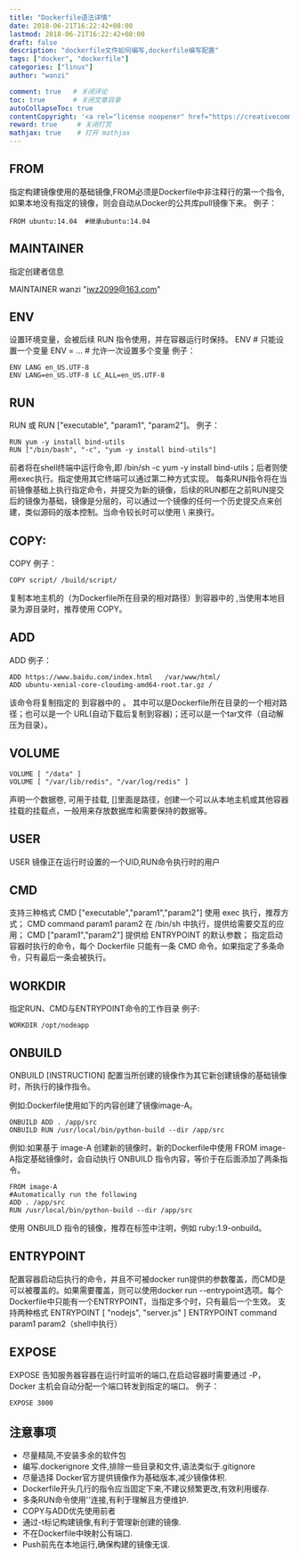 ```yaml
---
title: "Dockerfile语法详情"
date: 2018-06-21T16:22:42+08:00
lastmod: 2018-06-21T16:22:42+08:00
draft: false
description: "dockerfile文件如何编写,dockerfile编写配置"
tags: ["docker", "dockerfile"]
categories: ["linux"]
author: "wanzi"

comment: true   # 关闭评论
toc: true       # 关闭文章目录
autoCollapseToc: true
contentCopyright: '<a rel="license noopener" href="https://creativecommons.org/licenses/by-nc-nd/4.0/" target="_blank">CC BY-NC-ND 4.0</a>'
reward: true     # 关闭打赏
mathjax: true    # 打开 mathjax
---
```


## FROM
指定构建镜像使用的基础镜像,FROM必须是Dockerfile中非注释行的第一个指令,如果本地没有指定的镜像，则会自动从Docker的公共库pull镜像下来。
例子：
```
FROM ubuntu:14.04  #继承ubuntu:14.04
```
## MAINTAINER
指定创建者信息

MAINTAINER wanzi "iwz2099@163.com"

## ENV 
设置环境变量，会被后续 RUN 指令使用，并在容器运行时保持。
ENV <key> <value>       # 只能设置一个变量
ENV <key>=<value> ...   # 允许一次设置多个变量
例子：
```
ENV LANG en_US.UTF-8
ENV LANG=en_US.UTF-8 LC_ALL=en_US.UTF-8
```

## RUN
RUN <command> 或 RUN ["executable", "param1", "param2"]。
例子：
```
RUN yum -y install bind-utils
RUN ["/bin/bash", "-c", "yum -y install bind-utils"]
```

前者将在shell终端中运行命令,即 /bin/sh -c yum -y install bind-utils；后者则使用exec执行。指定使用其它终端可以通过第二种方式实现。
每条RUN指令将在当前镜像基础上执行指定命令，并提交为新的镜像，后续的RUN都在之前RUN提交后的镜像为基础，镜像是分层的，可以通过一个镜像的任何一个历史提交点来创建，类似源码的版本控制。当命令较长时可以使用 \ 来换行。

## COPY:
COPY <src> <dest>
例子：
```
COPY script/ /build/script/
```
复制本地主机的<src>（为Dockerfile所在目录的相对路径）到容器中的 <dest>,当使用本地目录为源目录时，推荐使用 COPY。

## ADD
ADD <src> <dest>
例子：
```
ADD https://www.baidu.com/index.html   /var/www/html/
ADD ubuntu-xenial-core-cloudimg-amd64-root.tar.gz /
```
该命令将复制指定的 <src> 到容器中的 <dest>。 其中<src>可以是Dockerfile所在目录的一个相对路径；也可以是一个 URL(自动下载后复制到容器)；还可以是一个tar文件（自动解压为目录）。

## VOLUME
```
VOLUME [ "/data" ]
VOLUME [ "/var/lib/redis", "/var/log/redis" ]
```
声明一个数据卷, 可用于挂载, []里面是路径，创建一个可以从本地主机或其他容器挂载的挂载点，一般用来存放数据库和需要保持的数据等。

## USER
USER <uid>
镜像正在运行时设置的一个UID,RUN命令执行时的用户

## CMD
支持三种格式
CMD ["executable","param1","param2"] 使用 exec 执行，推荐方式；
CMD command param1 param2 在 /bin/sh 中执行，提供给需要交互的应用；
CMD ["param1","param2"] 提供给 ENTRYPOINT 的默认参数；
指定启动容器时执行的命令，每个 Dockerfile 只能有一条 CMD 命令。如果指定了多条命令，只有最后一条会被执行。

## WORKDIR
指定RUN、CMD与ENTRYPOINT命令的工作目录
例子:
```
WORKDIR /opt/nodeapp
```
## ONBUILD
ONBUILD [INSTRUCTION]
配置当所创建的镜像作为其它新创建镜像的基础镜像时，所执行的操作指令。

例如:Dockerfile使用如下的内容创建了镜像image-A。
```
ONBUILD ADD . /app/src
ONBUILD RUN /usr/local/bin/python-build --dir /app/src
```

例如:如果基于 image-A 创建新的镜像时，新的Dockerfile中使用 FROM image-A指定基础镜像时，会自动执行 ONBUILD 指令内容，等价于在后面添加了两条指令。
```
FROM image-A
#Automatically run the following
ADD . /app/src
RUN /usr/local/bin/python-build --dir /app/src
```
使用 ONBUILD 指令的镜像，推荐在标签中注明，例如 ruby:1.9-onbuild。

## ENTRYPOINT
配置容器启动后执行的命令，并且不可被docker run提供的参数覆盖，而CMD是可以被覆盖的。如果需要覆盖，则可以使用docker run --entrypoint选项。每个Dockerfile中只能有一个ENTRYPOINT，当指定多个时，只有最后一个生效。
支持两种格式
ENTRYPOINT [ "nodejs", "server.js" ]
ENTRYPOINT command param1 param2（shell中执行）


## EXPOSE
EXPOSE <port>
告知服务器容器在运行时监听的端口,在启动容器时需要通过 -P，Docker 主机会自动分配一个端口转发到指定的端口。
例子：
```
EXPOSE 3000
```

## 注意事项
* 尽量精简,不安装多余的软件包
* 编写.dockerignore 文件,排除一些目录和文件,语法类似于.gitignore
* 尽量选择 Docker官方提供镜像作为基础版本,减少镜像体积.
* Dockerfile开头几行的指令应当固定下来,不建议频繁更改,有效利用缓存.
* 多条RUN命令使用'\'连接,有利于理解且方便维护.
* COPY与ADD优先使用前者
* 通过-t标记构建镜像,有利于管理新创建的镜像.
* 不在Dockerfile中映射公有端口.
* Push前先在本地运行,确保构建的镜像无误.
